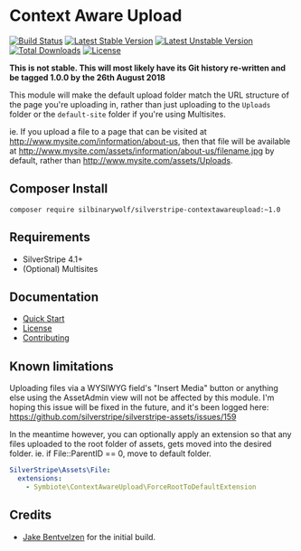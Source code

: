 # Context Aware Upload

[![Build Status](https://travis-ci.org/silbinarywolf/silverstripe-contextawareupload.svg?branch=master)](https://travis-ci.org/silbinarywolf/silverstripe-contextawareupload)
[![Latest Stable Version](https://poser.pugx.org/silbinarywolf/silverstripe-contextawareupload/version.svg)](https://github.com/silbinarywolf/silverstripe-contextawareupload/releases)
[![Latest Unstable Version](https://poser.pugx.org/silbinarywolf/silverstripe-contextawareupload/v/unstable.svg)](https://packagist.org/packages/silbinarywolf/silverstripe-contextawareupload)
[![Total Downloads](https://poser.pugx.org/silbinarywolf/silverstripe-contextawareupload/downloads.svg)](https://packagist.org/packages/silbinarywolf/silverstripe-contextawareupload)
[![License](https://poser.pugx.org/silbinarywolf/silverstripe-contextawareupload/license.svg)](https://github.com/silbinarywolf/silverstripe-contextawareupload/blob/master/LICENSE.md)

**This is not stable. This will most likely have its Git history re-written and be tagged 1.0.0 by the 26th August 2018**

This module will make the default upload folder match the URL structure of the page you're uploading in, rather than just uploading
to the `Uploads` folder or the `default-site` folder if you're using Multisites.

ie. If you upload a file to a page that can be visited at http://www.mysite.com/information/about-us, then that file will be available at http://www.mysite.com/assets/information/about-us/filename.jpg by default, rather than http://www.mysite.com/assets/Uploads.

## Composer Install

```
composer require silbinarywolf/silverstripe-contextawareupload:~1.0
```

## Requirements

* SilverStripe 4.1+
* (Optional) Multisites

## Documentation

* [Quick Start](docs/en/quick-start.md)
* [License](LICENSE.md)
* [Contributing](CONTRIBUTING.md)

## Known limitations

Uploading files via a WYSIWYG field's "Insert Media" button or anything else using the AssetAdmin view will not be affected by this module. I'm hoping this issue will be fixed in the future, and it's been logged here: https://github.com/silverstripe/silverstripe-assets/issues/159

In the meantime however, you can optionally apply an extension so that any files uploaded to the root folder of assets, gets moved into the desired folder.
ie. if File::ParentID == 0, move to default folder.
```yml
SilverStripe\Assets\File:
  extensions:
    - Symbiote\ContextAwareUpload\ForceRootToDefaultExtension
```

## Credits

* [Jake Bentvelzen](https://github.com/SilbinaryWolf) for the initial build.
